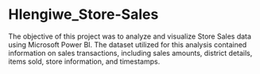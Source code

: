 # Hlengiwe_Store-Sales
The objective of this project was to analyze and visualize Store Sales data using Microsoft Power BI. 
The dataset utilized for this analysis contained information on sales transactions, including sales amounts, district details, items sold, store information, and timestamps.
